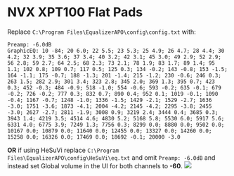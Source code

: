 # NVX XPT100 Flat Pads
Replace `C:\Program Files\EqualizerAPO\config\config.txt` with:
```
Preamp: -6.0dB
GraphicEQ: 10 -84; 20 6.0; 22 5.5; 23 5.3; 25 4.9; 26 4.7; 28 4.4; 30 4.2; 32 3.9; 35 3.6; 37 3.4; 40 3.2; 42 3.1; 45 3.0; 49 2.9; 52 2.9; 56 2.8; 59 2.7; 64 2.5; 68 2.3; 73 2.1; 78 1.9; 83 1.7; 89 1.4; 95 1.1; 102 0.8; 109 0.7; 117 0.5; 125 0.3; 134 -0.2; 143 -0.8; 153 -1.5; 164 -1.1; 175 -0.7; 188 -1.3; 201 -1.4; 215 -1.2; 230 -0.6; 246 0.3; 263 1.5; 282 2.9; 301 3.4; 323 2.8; 345 2.0; 369 1.3; 395 0.7; 423 0.3; 452 -0.3; 484 -0.9; 518 -1.0; 554 -0.6; 593 -0.2; 635 -0.1; 679 -0.2; 726 -0.2; 777 0.3; 832 0.7; 890 0.4; 952 0.1; 1019 -0.1; 1090 -0.4; 1167 -0.7; 1248 -1.0; 1336 -1.5; 1429 -2.1; 1529 -2.7; 1636 -3.0; 1751 -3.6; 1873 -4.1; 2004 -4.2; 2145 -4.2; 2295 -3.8; 2455 -3.0; 2627 -2.7; 2811 -1.9; 3008 0.9; 3219 2.4; 3444 0.4; 3685 0.3; 3943 1.4; 4219 3.5; 4514 4.6; 4830 5.2; 5168 5.8; 5530 6.0; 5917 5.6; 6331 4.0; 6775 3.9; 7249 1.3; 7756 0.3; 8299 0.0; 8880 0.0; 9502 0.0; 10167 0.0; 10879 0.0; 11640 0.0; 12455 0.0; 13327 0.0; 14260 0.0; 15258 0.0; 16326 0.0; 17469 0.0; 18692 -0.1; 20000 -3.0
```
**OR** if using HeSuVi replace `C:\Program Files\EqualizerAPO\config\HeSuVi\eq.txt` and omit `Preamp: -6.0dB` and instead set Global volume in the UI for both channels to **-60**.
![](https://raw.githubusercontent.com/jaakkopasanen/AutoEq/master/results/Innerfidelity%202017/innerfidelity/onear/NVX%20XPT100%20Flat%20Pads/NVX%20XPT100%20Flat%20Pads.png)